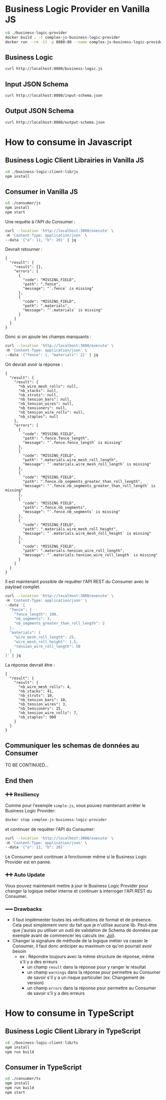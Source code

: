 # Business Logic Provider en Vanilla JS
```bash
cd ./business-logic-provider
docker build . -t complex-js-business-logic-provider
docker run --rm -it -p 8080:80 --name complex-js-business-logic-provider complex-js-business-logic-provider
```

## Business Logic
```bash
curl http://localhost:8080/business-logic.js
```

## Input JSON Schema
```bash
curl http://localhost:8080/input-schema.json
```

## Output JSON Schema
```bash
curl http://localhost:8080/output-schema.json
```

# How to consume in Javascript

## Business Logic Client Librairies in Vanilla JS
```bash
cd ./business-logic-client-lib/js
npm install
```

## Consumer in Vanilla JS
```bash
cd ./consumer/js
npm install
npm start
```

Une requête à l'API du Consumer :
```bash
curl --location 'http://localhost:3000/execute' \
-H 'Content-Type: application/json' \
--data '{"a": 11, "b": 20}' | jq
```
Devrait retourner : 
```
{
  "result": {
    "result": {},
    "errors": [
      {
        "code": "MISSING_FIELD",
        "path": ".fence",
        "message": "`.fence` is missing"
      },
      {
        "code": "MISSING_FIELD",
        "path": ".materials",
        "message": "`.materials` is missing"
      }
    ]
  }
}
```

Donc si on ajoute les champs manquants :
```bash
curl --location 'http://localhost:3000/execute' \
-H 'Content-Type: application/json' \
--data '{"fence": 1, "materials": 2}' | jq
```

On devrait avoir la réponse :
```
{
  "result": {
    "result": {
      "nb_wire_mesh_rolls": null,
      "nb_stacks": null,
      "nb_struts": null,
      "nb_tension_bars": null,
      "nb_tension_wires": null,
      "nb_tensioners": null,
      "nb_tension_wire_rolls": null,
      "nb_staples": null
    },
    "errors": [
      {
        "code": "MISSING_FIELD",
        "path": ".fence.fence_length",
        "message": "`.fence.fence_length` is missing"
      },
      {
        "code": "MISSING_FIELD",
        "path": ".materials.wire_mesh_roll_length",
        "message": "`.materials.wire_mesh_roll_length` is missing"
      },
      {
        "code": "MISSING_FIELD",
        "path": ".fence.nb_segments_greater_than_roll_length",
        "message": "`.fence.nb_segments_greater_than_roll_length` is missing"
      },
      {
        "code": "MISSING_FIELD",
        "path": ".fence.nb_segments",
        "message": "`.fence.nb_segments` is missing"
      },
      {
        "code": "MISSING_FIELD",
        "path": ".materials.wire_mesh_roll_height",
        "message": "`.materials.wire_mesh_roll_height` is missing"
      },
      {
        "code": "MISSING_FIELD",
        "path": ".materials.tension_wire_roll_length",
        "message": "`.materials.tension_wire_roll_length` is missing"
      }
    ]
  }
}
```

Il est maintenant possible de requêter l'API REST du Consumer avec le payload complet.
```bash
curl --location 'http://localhost:3000/execute' \
-H 'Content-Type: application/json' \
--data '{
  "fence": {
    "fence_length": 100,
    "nb_segments": 3,
    "nb_segments_greater_than_roll_length": 2
  },
  "materials": {
    "wire_mesh_roll_length": 25,
    "wire_mesh_roll_height": 1.5,
    "tension_wire_roll_length": 50
  }
}' | jq
```

La réponse devrait être :
```
{
  "result": {
    "result": {
      "nb_wire_mesh_rolls": 4,
      "nb_stacks": 41,
      "nb_struts": 10,
      "nb_tension_bars": 10,
      "nb_tension_wires": 3,
      "nb_tensioners": 15,
      "nb_tension_wire_rolls": 7,
      "nb_staples": 900
    }
  }
}
```

## Communiquer les schemas de données au Consumer

TO BE CONTINUED...


## End then

### ➕➕ Resiliency
Comme pour l'exemple `simple-js`, vous pouvez maintenant arrêter le Business Logic Provider:
```bash
docker stop complex-js-business-logic-provider
```
et continuer de requêter l'API du Consumer:
```bash
curl --location 'http://localhost:3000/execute' \
-H 'Content-Type: application/json' \
--data '{"a": 11, "b": 20}'
```
Le Consumer peut continuer à fonctionner même si le Business Logic Provider est en panne.

### ➕➕ Auto Update
Vous pouvez maintenant mettre à jour le Business Logic Provider pour changer la logique métier interne et continuer à interroger l'API REST du Consumer.

### ➖➖ Drawbacks
- Il faut implémenter toutes les vérifications de format et de présence. Cela peut simplement venir du fait que je n'utilise aucune lib. Peut-être que j'aurais pu utiliser un outil de validation de Schema de données par exemple avant de commencer les calculs (ex: [Joi](https://joi.dev/api/)).
- Changer la signature de méthode de la logique métier va casser le Consumer, il faut donc anticiper au maximum ce qu'on pourrait avoir besoin
  - ex : Répondre toujours avec la même structure de réponse, même s'il y a des erreurs
    - un champ `result` dans la réponse pour y ranger le résultat
    - un champ `warnings` dans la réponse pour permettre au Consumer de savoir s'il y a un risque particulier (ex: Changement de version)
    - un champ `errors` dans la réponse pour permettre au Consumer de savoir s'il y a des erreurs



# How to consume in TypeScript

## Business Logic Client Library in TypeScript
```bash
cd ./business-logic-client-lib/ts
npm install
npm run build
```

## Consumer in TypeScript
```bash
cd ./consumer/ts
npm install
npm run build
npm start
```